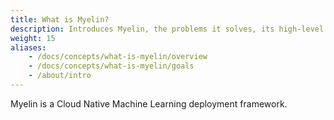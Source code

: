```yaml
---
title: What is Myelin?
description: Introduces Myelin, the problems it solves, its high-level architecture and design goals.
weight: 15
aliases:
    - /docs/concepts/what-is-myelin/overview
    - /docs/concepts/what-is-myelin/goals
    - /about/intro
---
```


Myelin is a Cloud Native Machine Learning deployment framework.